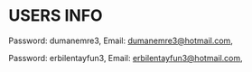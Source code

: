 # USERS INFO

Password: dumanemre3,
Email: dumanemre3@hotmail.com,

Password: erbilentayfun3,
Email: erbilentayfun3@hotmail.com,
